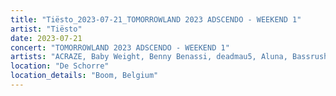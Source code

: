 ```yaml
---
title: "Tiësto_2023-07-21_TOMORROWLAND 2023 ADSCENDO - WEEKEND 1"
artist: "Tiësto"
date: 2023-07-21
concert: "TOMORROWLAND 2023 ADSCENDO - WEEKEND 1"
artists: "ACRAZE, Baby Weight, Benny Benassi, deadmau5, Aluna, Bassrush Experience, Afrojack, A-Trak, Alec Monopoly, Agents Of Time, A Little Sound, Alesso, Adam Beyer, Andrew Bayer, AlleFarben, Apashe"
location: "De Schorre"
location_details: "Boom, Belgium"
---
```

